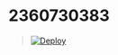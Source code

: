 # 2360730383
> [![Deploy](https://www.herokucdn.com/deploy/button.png)](https://dashboard.heroku.com/new?template=https://github.com/syq0/2360730383)
